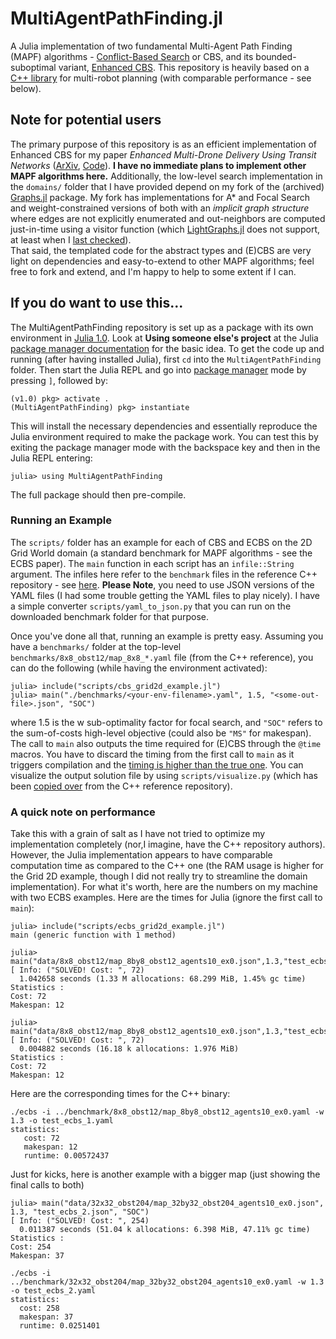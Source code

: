 # MultiAgentPathFinding.jl

A Julia implementation of two fundamental Multi-Agent Path Finding (MAPF) algorithms -
[Conflict-Based Search](https://www.sciencedirect.com/science/article/pii/S0004370214001386) or CBS,
and its bounded-suboptimal variant, [Enhanced CBS](https://www.aaai.org/ocs/index.php/SOCS/SOCS14/paper/view/8911).
This repository is heavily based on a [C++ library](https://github.com/whoenig/libMultiRobotPlanning) for multi-robot planning
(with comparable performance - see below).

## Note for potential users
The primary purpose of this repository is as an efficient implementation of Enhanced CBS
for my paper _Enhanced Multi-Drone Delivery Using Transit Networks_ ([ArXiv](https://arxiv.org/abs/1909.11840), [Code](https://github.com/sisl/MultiAgentAllocationTransit.jl)).
**I have no immediate plans to implement other MAPF algorithms here.**
Additionally, the low-level search implementation in the `domains/`
folder that I have provided depend on my fork of the (archived)
[Graphs.jl](https://github.com/Shushman/Graphs.jl) package. My fork has implementations
for A* and Focal Search and weight-constrained versions of both with an _implicit
graph structure_ where edges are not explicitly enumerated and out-neighbors
are computed just-in-time using a visitor function (which [LightGraphs.jl](https://github.com/JuliaGraphs/LightGraphs.jl) does
not support, at least when I [last checked](https://github.com/JuliaGraphs/LightGraphs.jl/issues/1108)). </br>
That said, the templated code for the abstract types and (E)CBS are very light on dependencies and easy-to-extend to other MAPF algorithms; feel free to fork and extend, and I'm happy to help to some extent if I can.


## If you do want to use this...
The MultiAgentPathFinding repository is set up as a package with its own environment in [Julia 1.0](https://julialang.org/downloads/). Look at **Using someone else's project** at the Julia [package manager documentation](https://julialang.github.io/Pkg.jl/v1/environments/#Using-someone-else's-project-1) for the basic idea. To get the code up and running (after having installed Julia), first `cd` into the `MultiAgentPathFinding` folder.
Then start the Julia REPL and go into [package manager](https://julialang.github.io/Pkg.jl/v1/getting-started/) mode by pressing `]`, followed by:
```shell
(v1.0) pkg> activate .
(MultiAgentPathFinding) pkg> instantiate
```
This will install the necessary dependencies and essentially reproduce the Julia environment required to make the package work. You can test this by exiting the package manager mode with the backspace key and then in the Julia REPL entering:
```shell
julia> using MultiAgentPathFinding
```
The full package should then pre-compile.

### Running an Example
The `scripts/` folder has an example for each of CBS and ECBS on the 2D Grid World domain (a standard benchmark for MAPF algorithms - see the ECBS paper).
The `main` function in each script has an `infile::String` argument.
The infiles here refer to the `benchmark` files in the reference C++ repository - see [here](https://github.com/whoenig/libMultiRobotPlanning/tree/master/benchmark).
**Please Note**, you need to use JSON versions of the YAML files (I had some trouble getting the YAML files to play nicely). I have a simple converter `scripts/yaml_to_json.py` that you can run on the downloaded benchmark folder for that purpose.

Once you've done all that, running an example is pretty easy. Assuming you have a `benchmarks/` folder at the top-level `benchmarks/8x8_obst12/map_8x8_*.yaml` file (from the C++ reference), you can do the following (while having the environment activated):
```shell
julia> include("scripts/cbs_grid2d_example.jl")
julia> main("./benchmarks/<your-env-filename>.yaml", 1.5, "<some-out-file>.json", "SOC")
```
where 1.5 is the w sub-optimality factor for focal search, and `"SOC"` refers to the sum-of-costs high-level objective (could also be `"MS"` for makespan).
The call to `main` also outputs the time required for (E)CBS through the `@time` macros. You have to discard the timing from the first call to `main` as it triggers compilation and the [timing is higher than the true one](https://docs.julialang.org/en/v1/manual/performance-tips/index.html#Measure-performance-with-[@time](@ref)-and-pay-attention-to-memory-allocation-1).
You can visualize the output solution file by using `scripts/visualize.py` (which has been [copied over](https://github.com/whoenig/libMultiRobotPlanning/blob/master/example/visualize.py) from the C++ reference repository).


### A quick note on performance
Take this with a grain of salt as I have not tried to optimize my implementation completely (nor,I imagine, have the C++ repository authors). However, the Julia implementation appears to have comparable computation time as compared to the C++ one
(the RAM usage is higher for the Grid 2D example, though I did not really try to streamline the domain implementation).
For what it's worth, here are the numbers on my machine with two ECBS examples.
Here are the times for Julia
(ignore the first call to `main`):

```shell
julia> include("scripts/ecbs_grid2d_example.jl")
main (generic function with 1 method)

julia> main("data/8x8_obst12/map_8by8_obst12_agents10_ex0.json",1.3,"test_ecbs_1.json","SOC")
[ Info: ("SOLVED! Cost: ", 72)
  1.042658 seconds (1.33 M allocations: 68.299 MiB, 1.45% gc time)
Statistics :
Cost: 72
Makespan: 12

julia> main("data/8x8_obst12/map_8by8_obst12_agents10_ex0.json",1.3,"test_ecbs_1.json","SOC")
[ Info: ("SOLVED! Cost: ", 72)
  0.004882 seconds (16.18 k allocations: 1.976 MiB)
Statistics :
Cost: 72
Makespan: 12
```

Here are the corresponding times for the C++ binary:

```shell
./ecbs -i ../benchmark/8x8_obst12/map_8by8_obst12_agents10_ex0.yaml -w 1.3 -o test_ecbs_1.yaml
statistics:
   cost: 72
   makespan: 12
   runtime: 0.00572437
```

Just for kicks, here is another example with a bigger map (just showing the final calls to both)

```shell
julia> main("data/32x32_obst204/map_32by32_obst204_agents10_ex0.json", 1.3, "test_ecbs_2.json", "SOC")
[ Info: ("SOLVED! Cost: ", 254)
  0.011387 seconds (51.04 k allocations: 6.398 MiB, 47.11% gc time)
Statistics :
Cost: 254
Makespan: 37

./ecbs -i ../benchmark/32x32_obst204/map_32by32_obst204_agents10_ex0.yaml -w 1.3 -o test_ecbs_2.yaml
statistics:
  cost: 258
  makespan: 37
  runtime: 0.0251401
```
